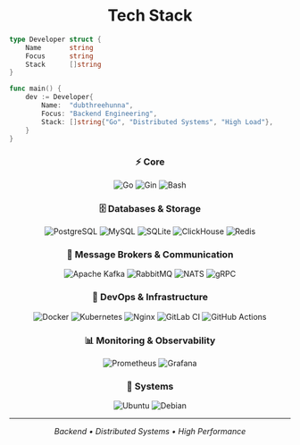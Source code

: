 <div align="center">

# Tech Stack

</div>

```go
type Developer struct {
    Name       string
    Focus      string
    Stack      []string
}

func main() {
    dev := Developer{
        Name:  "dubthreehunna",
        Focus: "Backend Engineering",
        Stack: []string{"Go", "Distributed Systems", "High Load"},
    }
}
```

<div align="center">

### ⚡ Core

![Go](https://img.shields.io/badge/Go-00ADD8?style=for-the-badge&logo=go&logoColor=white)
![Gin](https://img.shields.io/badge/Gin-00ADD8?style=for-the-badge&logo=go&logoColor=white)
![Bash](https://img.shields.io/badge/Bash-4EAA25?style=for-the-badge&logo=gnu-bash&logoColor=white)

### 🗄️ Databases & Storage

![PostgreSQL](https://img.shields.io/badge/PostgreSQL-316192?style=for-the-badge&logo=postgresql&logoColor=white)
![MySQL](https://img.shields.io/badge/MySQL-4479A1?style=for-the-badge&logo=mysql&logoColor=white)
![SQLite](https://img.shields.io/badge/SQLite-07405E?style=for-the-badge&logo=sqlite&logoColor=white)
![ClickHouse](https://img.shields.io/badge/ClickHouse-FFCC01?style=for-the-badge&logo=clickhouse&logoColor=black)
![Redis](https://img.shields.io/badge/Redis-DC382D?style=for-the-badge&logo=redis&logoColor=white)

### 📨 Message Brokers & Communication

![Apache Kafka](https://img.shields.io/badge/Apache%20Kafka-231F20?style=for-the-badge&logo=apache-kafka&logoColor=white)
![RabbitMQ](https://img.shields.io/badge/RabbitMQ-FF6600?style=for-the-badge&logo=rabbitmq&logoColor=white)
![NATS](https://img.shields.io/badge/NATS-27AAE1?style=for-the-badge&logo=nats.io&logoColor=white)
![gRPC](https://img.shields.io/badge/gRPC-4285F4?style=for-the-badge&logo=google&logoColor=white)

### 🐳 DevOps & Infrastructure

![Docker](https://img.shields.io/badge/Docker-2496ED?style=for-the-badge&logo=docker&logoColor=white)
![Kubernetes](https://img.shields.io/badge/Kubernetes-326CE5?style=for-the-badge&logo=kubernetes&logoColor=white)
![Nginx](https://img.shields.io/badge/Nginx-009639?style=for-the-badge&logo=nginx&logoColor=white)
![GitLab CI](https://img.shields.io/badge/GitLab%20CI-FCA121?style=for-the-badge&logo=gitlab&logoColor=white)
![GitHub Actions](https://img.shields.io/badge/GitHub%20Actions-2088FF?style=for-the-badge&logo=github-actions&logoColor=white)

### 📊 Monitoring & Observability

![Prometheus](https://img.shields.io/badge/Prometheus-E6522C?style=for-the-badge&logo=prometheus&logoColor=white)
![Grafana](https://img.shields.io/badge/Grafana-F46800?style=for-the-badge&logo=grafana&logoColor=white)

### 🐧 Systems

![Ubuntu](https://img.shields.io/badge/Ubuntu-E95420?style=for-the-badge&logo=ubuntu&logoColor=white)
![Debian](https://img.shields.io/badge/Debian-A81D33?style=for-the-badge&logo=debian&logoColor=white)

---

*Backend • Distributed Systems • High Performance*

</div>
